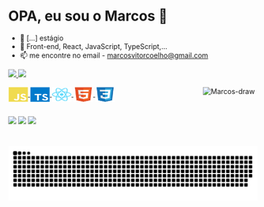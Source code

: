 <h1> OPA, eu sou o Marcos 👋 </h1> 

- 🔭 [...] estágio
- 🌱 Front-end, React, JavaScript, TypeScript,...
- 📫 me encontre no email - marcosvitorcoelho@gmail.com

<div>
  <a href="https://github.com/marcosVitorCoelho">
  <img height="180em" src="https://github-readme-stats.vercel.app/api?username=marcosVitorCoelho&show_icons=true&theme=react&include_all_commits=true&count_private=true"/>
  <img height="180em" src="https://github-readme-stats.vercel.app/api/top-langs/?username=marcosVitorCoelho&layout=compact&langs_count=7&theme=react"/>
</div>
  
<div style="display: inline_block"><br>
  <img align="center" alt="Marcos-Js" height="30" width="40" src="https://raw.githubusercontent.com/devicons/devicon/master/icons/javascript/javascript-plain.svg">
  <img align="center" alt="Marcos-Ts" height="30" width="40" src="https://raw.githubusercontent.com/devicons/devicon/master/icons/typescript/typescript-plain.svg">
  <img align="center" alt="Marcos-React" height="30" width="40" src="https://raw.githubusercontent.com/devicons/devicon/master/icons/react/react-original.svg">
  <img align="center" alt="Marcos-HTML" height="30" width="40" src="https://raw.githubusercontent.com/devicons/devicon/master/icons/html5/html5-original.svg">
  <img align="center" alt="Marcos-CSS" height="30" width="40" src="https://raw.githubusercontent.com/devicons/devicon/master/icons/css3/css3-original.svg">
  <img align="right" alt="Marcos-draw" height="120" width="110" src="https://share-cdn.picrew.me/shareImg/org/202109/94097_BDcbg0GX.png">
</div>

##
  
<div> 
  <a href="https://www.instagram.com/marcos.vitor_c/" target="_blank"><img src="https://img.shields.io/badge/-Instagram-%23E4405F?style=for-the-badge&logo=instagram&logoColor=white" target="_blank"></a>
  <a href = "mailto:marcosvitorcoelho@gmail.com"><img src="https://img.shields.io/badge/-Gmail-%23333?style=for-the-badge&logo=gmail&logoColor=white" target="_blank"></a>
  <a href="https://www.linkedin.com/in/marcos-vitor-coelho-pereira-839b92171/" target="_blank"><img src="https://img.shields.io/badge/-LinkedIn-%230077B5?style=for-the-badge&logo=linkedin&logoColor=white"></a> 
  
  ![Snake animation](https://github.com/marcosVitorCoelho/marcosVitorCoelho/blob/output/github-contribution-grid-snake.svg)
</div>
  
  

